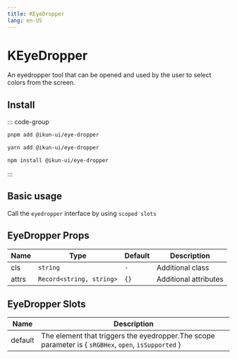 ```yaml
---
title: KEyeDropper
lang: en-US
---
```


# KEyeDropper

An eyedropper tool that can be opened and used by the user to select colors from the screen.

## Install

::: code-group

```bash [pnpm]
pnpm add @ikun-ui/eye-dropper
```

```bash [yarn]
yarn add @ikun-ui/eye-dropper
```

```bash [npm]
npm install @ikun-ui/eye-dropper
```

:::

## Basic usage

Call the `eyedropper` interface by using `scoped slots`

<demo src="../../../../example/eye-dropper/basic.svelte" github="EyeDropper"></demo>

## EyeDropper Props

| Name  | Type                     | Default | Description           |
| ----- | ------------------------ | ------- | --------------------- |
| cls   | `string`                 | `-`     | Additional class      |
| attrs | `Record<string, string>` | `{}`    | Additional attributes |

## EyeDropper Slots

| Name    | Description                                                                                          |
| ------- | ---------------------------------------------------------------------------------------------------- |
| default | The element that triggers the eyedropper.The scope parameter is { `sRGBHex`, `open`, `isSupported` } |

